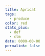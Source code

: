 ```yaml
---
title: Apricat
tags:
  - produce
color: red
stats_plus:
  - def
  - clm
date: 0000-00-00
permalink: false
---
```


